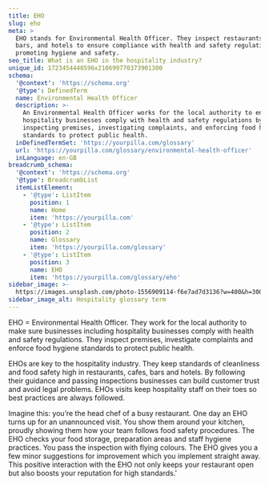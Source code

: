 ```yaml
---
title: EHO
slug: eho
meta: >
  EHO stands for Environmental Health Officer. They inspect restaurants, cafes,
  bars, and hotels to ensure compliance with health and safety regulations,
  promoting hygiene and safety.
seo_title: What is an EHO in the hospitality industry?
unique_id: 1723454448596x210699770373901300
schema:
  '@context': 'https://schema.org'
  '@type': DefinedTerm
  name: Environmental Health Officer
  description: >-
    An Environmental Health Officer works for the local authority to ensure that
    hospitality businesses comply with health and safety regulations by
    inspecting premises, investigating complaints, and enforcing food hygiene
    standards to protect public health.
  inDefinedTermSet: 'https://yourpilla.com/glossary'
  url: 'https://yourpilla.com/glossary/environmental-health-officer'
  inLanguage: en-GB
breadcrumb_schema:
  '@context': 'https://schema.org'
  '@type': BreadcrumbList
  itemListElement:
    - '@type': ListItem
      position: 1
      name: Home
      item: 'https://yourpilla.com'
    - '@type': ListItem
      position: 2
      name: Glossary
      item: 'https://yourpilla.com/glossary'
    - '@type': ListItem
      position: 3
      name: EHO
      item: 'https://yourpilla.com/glossary/eho'
sidebar_image: >-
  https://images.unsplash.com/photo-1556909114-f6e7ad7d3136?w=400&h=300&fit=crop&auto=format
sidebar_image_alt: Hospitality glossary term
---
```

EHO = Environmental Health Officer. They work for the local authority to make sure businesses including hospitality businesses comply with health and safety regulations. They inspect premises, investigate complaints and enforce food hygiene standards to protect public health.

EHOs are key to the hospitality industry. They keep standards of cleanliness and food safety high in restaurants, cafes, bars and hotels. By following their guidance and passing inspections businesses can build customer trust and avoid legal problems. EHOs visits keep hospitality staff on their toes so best practices are always followed.

Imagine this: you’re the head chef of a busy restaurant. One day an EHO turns up for an unannounced visit. You show them around your kitchen, proudly showing them how your team follows food safety procedures. The EHO checks your food storage, preparation areas and staff hygiene practices. You pass the inspection with flying colours. The EHO gives you a few minor suggestions for improvement which you implement straight away. This positive interaction with the EHO not only keeps your restaurant open but also boosts your reputation for high standards.'
